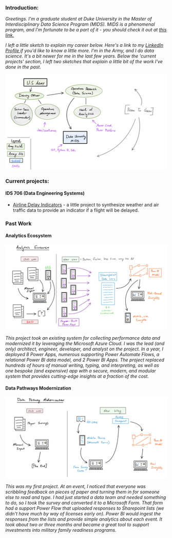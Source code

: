 ### Introduction:

*Greetings. I'm a graduate student at Duke University in the Master of Interdisciplinary Data Science Program (MIDS). MIDS is a phenomenal program, and I'm fortunate to be a part of it - you should check it out at [this link.](https://datascience.duke.edu)*

*I left a little sketch to explain my career below. Here's a link to my [LinkedIn Profile ](https://www.linkedin.com/in/andrew-kroening/)if you'd like to know a little more. I'm in the Army, and I do data science. It's a bit newer for me in the last few years. Below the 'current projects' section, I left two sketches that explain a little bit of the work I've done in the past.*

![alt text](https://github.com/andrewkroening/andrewkroening/blob/6198ec4a0fdc3ba1753f04358b52ee728797b287/career_sketch.png?raw=true)

### Current projects:

#### IDS 706 (Data Engineering Systems)

* [Airline Delay Indicators](https://github.com/nogibjj/Kroening-Airline-Project) - a little project to synthesize weather and air traffic data to provide an indicator if a flight will be delayed.

### Past Work

#### Analytics Ecosystem

![alt text](https://github.com/andrewkroening/andrewkroening/blob/6198ec4a0fdc3ba1753f04358b52ee728797b287/ecosystem_sketch.png?raw=true)

*This project took an existing system for collecting performance data and modernized it by leveraging the Microsoft Azure Cloud. I was the lead (and only) architect, engineer, developer, and analyst on the project. In a year, I deployed 8 Power Apps, numerous supporting Power Automate Flows, a relational Power BI data model, and 2 Power BI Apps. The project replaced hundreds of hours of manual writing, typing, and interpreting, as well as one bespoke (and expensive) app with a secure, modern, and modular system that provides cutting-edge insights at a fraction of the cost.*

#### Data Pathways Modernization

![alt text](https://github.com/andrewkroening/andrewkroening/blob/6198ec4a0fdc3ba1753f04358b52ee728797b287/pathway_sketch.png?raw=true)

*This was my first project. At an event, I noticed that everyone was scribbling feedback on pieces of paper and turning them in for someone else to read and type. I had just started a data team and needed something to do, so I took the survey and converted it to a Microsoft Form. That form had a support Power Flow that uploaded responses to Sharepoint lists (we didn't have much by way of licenses early on). Power BI would ingest the responses from the lists and provide simple analytics about each event. It took about two or three months and became a great tool to support investments into military family readiness programs.*
